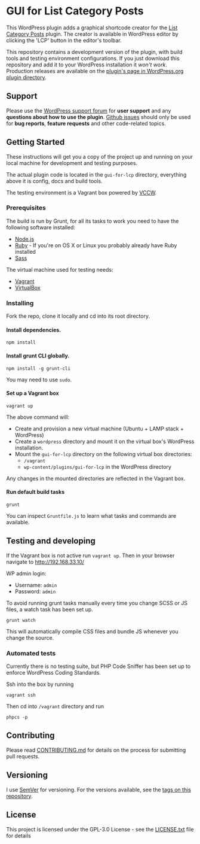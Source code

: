 # GUI for List Category Posts

This WordPress plugin adds a graphical shortcode creator for the [List Category Posts](https://wordpress.org/plugins/list-category-posts/)
plugin. The creator is available in WordPress editor by clicking the 'LCP' button in the editor's toolbar.

This repository contains a development version of the plugin, with build tools and testing environment configurations.
If you just download this repository and add it to your WordPress installation it *won't work*.
Production releases are available on the [plugin's page in WordPress.org plugin directory](https://wordpress.org/plugins/gui-for-lcp).

## Support

Please use the [WordPress support forum](https://wordpress.org/support/plugin/gui-for-lcp/)
for **user support** and any **questions about how to use the plugin**.
[Github issues](https://github.com/zymeth25/gui-for-lcp/issues) should only be used for **bug reports**,
**feature requests** and other code-related topics.

## Getting Started

These instructions will get you a copy of the project up and running on your local machine for development and testing purposes.

The actual plugin code is located in the `gui-for-lcp` directory, everything above it is config, docs and build tools.

The testing environment is a Vagrant box powered by [VCCW](http://vccw.cc/).

### Prerequisites

The build is run by Grunt, for all its tasks to work you need to have the following software installed:

* [Node.js](https://nodejs.org/en/)
* [Ruby](https://www.ruby-lang.org/en/downloads/) - If you're on OS X or Linux you probably already have Ruby installed
* [Sass](https://sass-lang.com/install)

The virtual machine used for testing needs:

* [Vagrant](https://www.vagrantup.com/downloads.html)
* [VirtualBox](https://www.virtualbox.org/wiki/Downloads)


### Installing

Fork the repo, clone it locally and cd into its root directory.

#### Install dependencies.

```
npm install
```

#### Install grunt CLI globally.

```
npm install -g grunt-cli
```
You may need to use `sudo`.

#### Set up a Vagrant box

```
vagrant up
```
The above command will:
* Create and provision a new virtual machine (Ubuntu + LAMP stack + WordPress)
* Create a `wordpress` directory and mount it on the virtual box's WordPress installation.
* Mount the `gui-for-lcp` directory on the following virtual box directories: 
  * `/vagrant`
  * `wp-content/plugins/gui-for-lcp` in the WordPress directory
  
Any changes in the mounted directories are reflected in the Vagrant box.

#### Run default build tasks

```
grunt
```
You can inspect `Gruntfile.js` to learn what tasks and commands are available.

## Testing and developing

If the Vagrant box is not active run `vagrant up`. Then in your browser navigate to http://192.168.33.10/

WP admin login:
* Username: `admin`
* Password: `admin`


To avoid running grunt tasks manually every time you change SCSS or JS files, a watch task has been set up.
```
grunt watch
```
This will automatically compile CSS files and bundle JS whenever you change the source.


### Automated tests

Currently there is no testing suite, but PHP Code Sniffer has been set up to enforce WordPress Coding Standards.

Ssh into the box by running
```
vagrant ssh
```

Then cd into `/vagrant` directory and run 
```
phpcs -p
```

## Contributing

Please read [CONTRIBUTING.md](https://github.com/zymeth25/gui-for-lcp/blob/master/.github/CONTRIBUTING.md)
for details on the process for submitting pull requests.

## Versioning

I use [SemVer](http://semver.org/) for versioning. For the versions available, see the [tags on this repository](https://github.com/zymeth25/gui-for-lcp/tags). 

## License

This project is licensed under the GPL-3.0 License - see the [LICENSE.txt](LICENSE.txt) file for details
